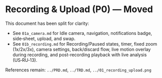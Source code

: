 <!-- File retired: content split into 01a_camera.md and 01b_recording.md -->

# Recording & Upload (P0) — Moved

This document has been split for clarity:

- See `01a_camera.md` for Idle camera, navigation, notifications badge, side‑sheet, upload, and swap.
- See `01b_recording.md` for Recording/Paused states, timer, fixed zoom (1x/2x/3x), camera settings, back/discard flow, live motion overlay during recording, and post-recording playback with live analysis (US‑RU‑13).

References remain: `../PRD.md`, `../TRD.md`, `../01_recording_upload.png`
